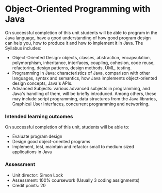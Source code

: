 # Object-Oriented Programming with Java

On successful completion of this unit students will be able to program in the Java language, have a good understanding of how good program design can help you, how to produce it and how to implement it in Java. The Syllabus includes:

- Object-Oriented Design: objects, classes, abstraction, encapsulation, polymorphism, inheritance, interfaces, coupling, cohesion, code reuse, refactoring, design patterns, design methods, UML, testing.
- Programming in Java: characteristics of Java, comparison with other languages, syntax and semantics, how Java implements object-oriented design concepts, Java's APIs.
- Advanced Subjects: various advanced subjects in programming, and Java's handling of them, will be briefly introduced. Among others, these may include script programming, data structures from the Java libraries, Graphical User Interfaces, concurrent programming and networking.

### Intended learning outcomes
On successful completion of this unit, students will be able to:

- Evaluate program design
- Design good object-oriented programs
- Implement, test, maintain and refactor small to medium sized applications in Java

### Assessment
- Unit director: Simon Lock
- Assessment: 100% coursework (Usually 3 coding assignments)
- Credit points: 20
